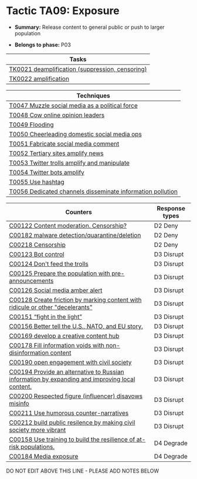 # Tactic TA09: Exposure

* **Summary:** Release content to general public or push to larger population

* **Belongs to phase:** P03



| Tasks |
| ----- |
| [TK0021 deamplification (suppression, censoring)](../tasks/TK0021.md) |
| [TK0022 amplification](../tasks/TK0022.md) |



| Techniques |
| ---------- |
| [T0047 Muzzle social media as a political force](../techniques/T0047.md) |
| [T0048 Cow online opinion leaders](../techniques/T0048.md) |
| [T0049 Flooding](../techniques/T0049.md) |
| [T0050 Cheerleading domestic social media ops](../techniques/T0050.md) |
| [T0051 Fabricate social media comment](../techniques/T0051.md) |
| [T0052 Tertiary sites amplify news](../techniques/T0052.md) |
| [T0053 Twitter trolls amplify and manipulate](../techniques/T0053.md) |
| [T0054 Twitter bots amplify](../techniques/T0054.md) |
| [T0055 Use hashtag](../techniques/T0055.md) |
| [T0056 Dedicated channels disseminate information pollution](../techniques/T0056.md) |



| Counters | Response types |
| -------- | -------------- |
| [C00122 Content moderation. Censorship?](../counters/C00122.md) | D2 Deny |
| [C00182 malware detection/quarantine/deletion](../counters/C00182.md) | D2 Deny |
| [C00218 Censorship](../counters/C00218.md) | D2 Deny |
| [C00123 Bot control](../counters/C00123.md) | D3 Disrupt |
| [C00124 Don't feed the trolls](../counters/C00124.md) | D3 Disrupt |
| [C00125 Prepare the population with pre-announcements](../counters/C00125.md) | D3 Disrupt |
| [C00126 Social media amber alert](../counters/C00126.md) | D3 Disrupt |
| [C00128 Create friction by marking content with ridicule or other "decelerants"](../counters/C00128.md) | D3 Disrupt |
| [C00151 “fight in the light”](../counters/C00151.md) | D3 Disrupt |
| [C00156 Better tell the U.S., NATO, and EU story.](../counters/C00156.md) | D3 Disrupt |
| [C00169 develop a creative content hub](../counters/C00169.md) | D3 Disrupt |
| [C00178 Fill information voids with non-disinformation content](../counters/C00178.md) | D3 Disrupt |
| [C00190 open engagement with civil society](../counters/C00190.md) | D3 Disrupt |
| [C00194 Provide an alternative to Russian information by expanding and improving local content.](../counters/C00194.md) | D3 Disrupt |
| [C00200 Respected figure (influencer) disavows misinfo](../counters/C00200.md) | D3 Disrupt |
| [C00211 Use humorous counter-narratives](../counters/C00211.md) | D3 Disrupt |
| [C00212 build public resilence by making civil society more vibrant](../counters/C00212.md) | D3 Disrupt |
| [C00158 Use training to build the resilience of at-risk populations.](../counters/C00158.md) | D4 Degrade |
| [C00184 Media exposure](../counters/C00184.md) | D4 Degrade |


DO NOT EDIT ABOVE THIS LINE - PLEASE ADD NOTES BELOW